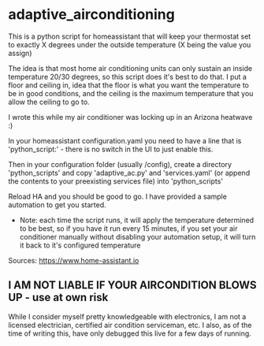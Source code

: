# adaptive_airconditioning

This is a python script for homeassistant that will keep your thermostat set to exactly X degrees under the outside temperature (X being the value you assign)

The idea is that most home air conditioning units can only sustain an inside temperature 20/30 degrees, so this script does it's best to do that. I put a floor and ceiling in, idea that the floor is what you want the temperature to be in good conditions, and the ceiling is the maximum temperature that you allow the ceiling to go to.

I wrote this while my air conditioner was locking up in an Arizona heatwave :)

In your homeassistant configuration.yaml you need to have a line that is 'python_script:' - there is no switch in the UI to just enable this.

Then in your configuration folder (usually /config), create a directory 'python_scripts' and copy 'adaptive_ac.py' and 'services.yaml' (or append the contents to your preexisting services file) into 'python_scripts'

Reload HA and you should be good to go. I have provided a sample automation to get you started.
* Note: each time the script runs, it will apply the temperature determined to be best, so if you have it run every 15 minutes, if you set your air conditioner manually without disabling your automation setup, it will turn it back to it's configured temperature

Sources:
https://www.home-assistant.io

## I AM NOT LIABLE IF YOUR AIRCONDITION BLOWS UP - use at own risk
While I consider myself pretty knowledgeable with electronics, I am not a licensed electrician, certified air condition serviceman, etc. I also, as of the time of writing this, have only debugged this live for a few days of running.
